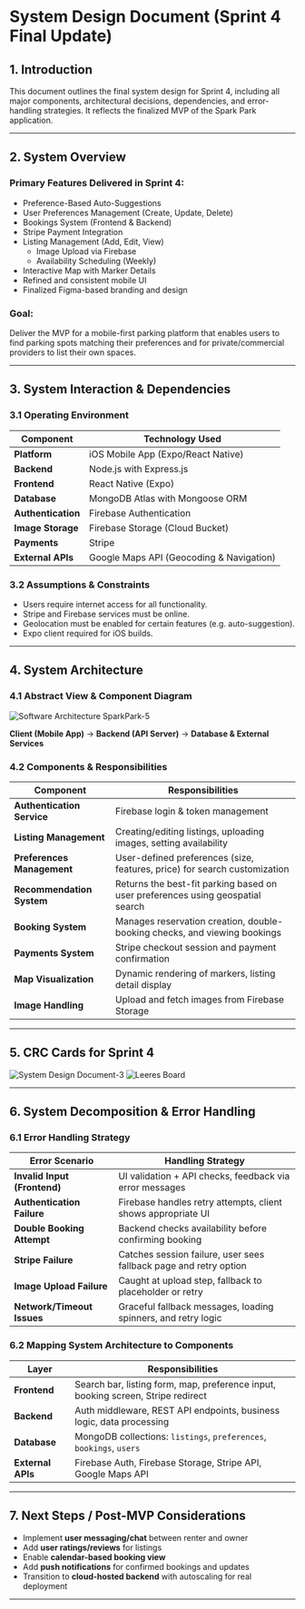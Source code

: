 # **System Design Document (Sprint 4 Final Update)**

## **1. Introduction**

This document outlines the final system design for Sprint 4, including all major components, architectural decisions, dependencies, and error-handling strategies. It reflects the finalized MVP of the Spark Park application.

---

## **2. System Overview**

### **Primary Features Delivered in Sprint 4:**

- Preference-Based Auto-Suggestions
- User Preferences Management (Create, Update, Delete)
- Bookings System (Frontend & Backend)
- Stripe Payment Integration
- Listing Management (Add, Edit, View)
    - Image Upload via Firebase
    - Availability Scheduling (Weekly)
- Interactive Map with Marker Details
- Refined and consistent mobile UI
- Finalized Figma-based branding and design

### **Goal:**
Deliver the MVP for a mobile-first parking platform that enables users to find parking spots matching their preferences and for private/commercial providers to list their own spaces.

---

## **3. System Interaction & Dependencies**

### **3.1 Operating Environment**

| Component                 | Technology Used                                                                           |
|--------------------------|--------------------------------------------------------------------------------------------|
| **Platform**              | iOS Mobile App (Expo/React Native)                                                        |
| **Backend**               | Node.js with Express.js                                                                   |
| **Frontend**              | React Native (Expo)                                                                       |
| **Database**              | MongoDB Atlas with Mongoose ORM                                                           |
| **Authentication**        | Firebase Authentication                                                                   |
| **Image Storage**         | Firebase Storage (Cloud Bucket)                                                           |
| **Payments**              | Stripe                                                                                    |
| **External APIs**         | Google Maps API (Geocoding & Navigation)                                                  |

### **3.2 Assumptions & Constraints**

- Users require internet access for all functionality.
- Stripe and Firebase services must be online.
- Geolocation must be enabled for certain features (e.g. auto-suggestion).
- Expo client required for iOS builds.

---

## **4. System Architecture**

### **4.1 Abstract View & Component Diagram**

![Software Architecture SparkPark-5](https://github.com/user-attachments/assets/3178d138-05e5-4627-b45e-b96539a9059d)


**Client (Mobile App)** → **Backend (API Server)** → **Database & External Services**

### **4.2 Components & Responsibilities**

| Component                   | Responsibilities                                                                 |
|----------------------------|----------------------------------------------------------------------------------|
| **Authentication Service**  | Firebase login & token management                                               |
| **Listing Management**      | Creating/editing listings, uploading images, setting availability                |
| **Preferences Management**  | User-defined preferences (size, features, price) for search customization        |
| **Recommendation System**   | Returns the best-fit parking based on user preferences using geospatial search  |
| **Booking System**          | Manages reservation creation, double-booking checks, and viewing bookings       |
| **Payments System**         | Stripe checkout session and payment confirmation                               |
| **Map Visualization**       | Dynamic rendering of markers, listing detail display                            |
| **Image Handling**          | Upload and fetch images from Firebase Storage                                   |

---

## **5. CRC Cards for Sprint 4**

![System Design Document-3](https://github.com/user-attachments/assets/b4c2504a-9869-47bb-bcb5-088f8f93b093)
![Leeres Board](https://github.com/user-attachments/assets/8b25add3-b4fe-4e06-8168-e8368c8d1bb9)

---

## **6. System Decomposition & Error Handling**

### **6.1 Error Handling Strategy**

| Error Scenario                         | Handling Strategy                                                   |
|----------------------------------------|----------------------------------------------------------------------|
| **Invalid Input (Frontend)**           | UI validation + API checks, feedback via error messages             |
| **Authentication Failure**             | Firebase handles retry attempts, client shows appropriate UI        |
| **Double Booking Attempt**             | Backend checks availability before confirming booking               |
| **Stripe Failure**                     | Catches session failure, user sees fallback page and retry option   |
| **Image Upload Failure**               | Caught at upload step, fallback to placeholder or retry             |
| **Network/Timeout Issues**             | Graceful fallback messages, loading spinners, and retry logic       |

### **6.2 Mapping System Architecture to Components**

| Layer            | Responsibilities                                                                 |
|------------------|----------------------------------------------------------------------------------|
| **Frontend**     | Search bar, listing form, map, preference input, booking screen, Stripe redirect |
| **Backend**      | Auth middleware, REST API endpoints, business logic, data processing              |
| **Database**     | MongoDB collections: `listings`, `preferences`, `bookings`, `users`               |
| **External APIs**| Firebase Auth, Firebase Storage, Stripe API, Google Maps API                     |

---

## **7. Next Steps / Post-MVP Considerations**

- Implement **user messaging/chat** between renter and owner
- Add **user ratings/reviews** for listings
- Enable **calendar-based booking view**
- Add **push notifications** for confirmed bookings and updates
- Transition to **cloud-hosted backend** with autoscaling for real deployment

---
